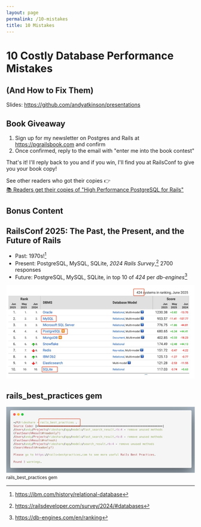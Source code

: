 ```yaml
---
layout: page
permalink: /10-mistakes
title: 10 Mistakes
---
```


# 10 Costly Database Performance Mistakes
## (And How to Fix Them)
Slides: <https://github.com/andyatkinson/presentations>

## Book Giveaway
1. Sign up for my newsletter on Postgres and Rails at <https://pgrailsbook.com> and confirm
1. Once confirmed, reply to the email with "enter me into the book contest"

That's it! I'll reply back to you and if you win, I'll find you at RailsConf to give you your book copy!

See other readers who got their copies 👉 <br/>
[📚 Readers get their copies of "High Performance PostgreSQL for Rails"](https://andyatkinson.com/blog/2024/07/23/high-performance-postgresql-for-rails-readers-getting-books)


## Bonus Content
## RailsConf 2025: The Past, the Present, and the Future of Rails
- Past: 1970s![^1]
- Present: PostgreSQL, MySQL, SQLite, *2024 Rails Survey*,[^survey] 2700 responses
- Future: PostgreSQL, MySQL, SQLite, in top 10 of *424* per *db-engines*[^dbeng]

![bg contain right 90%](/assets/images/pages/db-engines-10-small.jpg)

## rails_best_practices gem
![rails_best_practices gem 90%](/assets/images/pages/rbp.jpg)
<small>rails_best_practices gem</small>

[^1]: <https://ibm.com/history/relational-database>
[^survey]: <https://railsdeveloper.com/survey/2024/#databases>
[^dbeng]: <https://db-engines.com/en/ranking>
